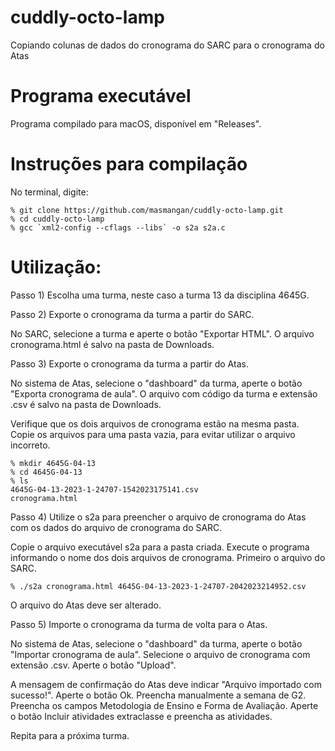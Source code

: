 # cuddly-octo-lamp
Copiando colunas de dados do cronograma do SARC para o cronograma do Atas


# Programa executável

Programa compilado para macOS, disponível em "Releases".

# Instruções para compilação

No terminal, digite:

```
% git clone https://github.com/masmangan/cuddly-octo-lamp.git
% cd cuddly-octo-lamp
% gcc `xml2-config --cflags --libs` -o s2a s2a.c
```


# Utilização:

Passo 1) Escolha uma turma, neste caso a turma 13 da disciplina 4645G.

Passo 2) Exporte o cronograma da turma a partir do SARC.

No SARC, selecione a turma e aperte o botão "Exportar HTML". O arquivo cronograma.html é salvo na pasta de Downloads.

Passo 3) Exporte o cronograma da turma a partir do Atas.

No sistema de Atas, selecione o "dashboard" da turma, aperte o botão "Exporta cronograma de aula". O arquivo com código da turma e extensão .csv é salvo na pasta de Downloads.

Verifique que os dois arquivos de cronograma estão na mesma pasta. Copie os arquivos para uma pasta vazia, para evitar utilizar o arquivo incorreto. 

```
% mkdir 4645G-04-13
% cd 4645G-04-13
% ls
4645G-04-13-2023-1-24707-1542023175141.csv
cronograma.html
```

Passo 4) Utilize o s2a para preencher o arquivo de cronograma do Atas com os dados do arquivo de cronograma do SARC.

Copie o arquivo executável s2a para a pasta criada. Execute o programa informando o nome dos dois arquivos de cronograma.
Primeiro o arquivo do SARC.

```
% ./s2a cronograma.html 4645G-04-13-2023-1-24707-2042023214952.csv 
```
O arquivo do Atas deve ser alterado.

Passo 5) Importe o cronograma da turma de volta para o Atas.

No sistema de Atas, selecione o "dashboard" da turma, aperte o botão "Importar cronograma de aula". Selecione o arquivo de cronograma com extensão .csv. Aperte o botão "Upload".

A mensagem de confirmação do Atas deve indicar "Arquivo importado com sucesso!". Aperte o botão Ok. 
Preencha manualmente a semana de G2. Preencha os campos Metodologia de Ensino e Forma de Avaliação.
Aperte o botão Incluir atividades extraclasse e preencha as atividades.

Repita para a próxima turma.




